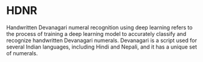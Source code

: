 # HDNR
Handwritten Devanagari numeral recognition using deep learning refers to the process of training a deep learning model to accurately classify and recognize handwritten Devanagari numerals. Devanagari is a script used for several Indian languages, including Hindi and Nepali, and it has a unique set of numerals. 
